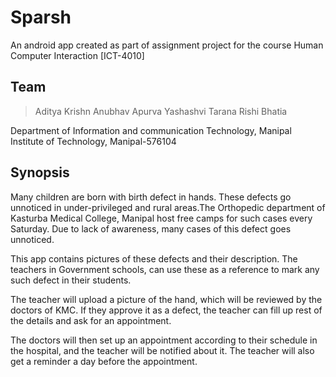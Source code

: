 # Sparsh

An android app created as part of assignment project for the course Human Computer Interaction [ICT-4010]

## Team

>Aditya Krishn
>Anubhav Apurva
>Yashashvi Tarana
>Rishi Bhatia

Department of Information and communication Technology,
Manipal Institute of Technology,
Manipal-576104

## Synopsis

Many children are born with birth defect in hands. These defects go unnoticed in under-privileged and rural areas.The Orthopedic department of Kasturba Medical College, Manipal host free camps for such cases every Saturday. Due to lack of awareness, many cases of this defect goes unnoticed.

This app contains pictures of these defects and their description. The teachers in Government schools, can use these as a reference to mark any such defect in their students.

The teacher will upload a picture of the hand, which will be reviewed by the doctors of KMC. If they approve it as a defect, the teacher can fill up rest of the details and ask for an appointment.

The doctors will then set up an appointment according to their schedule in the hospital, and the teacher will be notified about it. The teacher will also get a reminder a day before the appointment.
